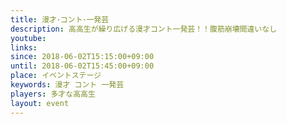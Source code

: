 ```yaml
---
title: 漫才･コント･一発芸
description: 高高生が繰り広げる漫才コント一発芸！！腹筋崩壊間違いなし
youtube: 
links:
since: 2018-06-02T15:15:00+09:00
until: 2018-06-02T15:45:00+09:00
place: イベントステージ
keywords: 漫才 コント 一発芸
players: 多才な高高生
layout: event
---
```

